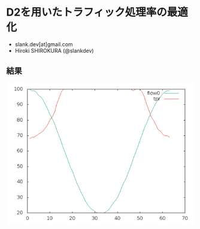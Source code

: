 
# D2を用いたトラフィック処理率の最適化

- slank.dev[at]gmail.com
- Hiroki SHIROKURA (@slankdev)

## 結果

![l2fwd1b, delay=none, n_thread=1](img/l2fwd1b_delay0_thread1.png)
